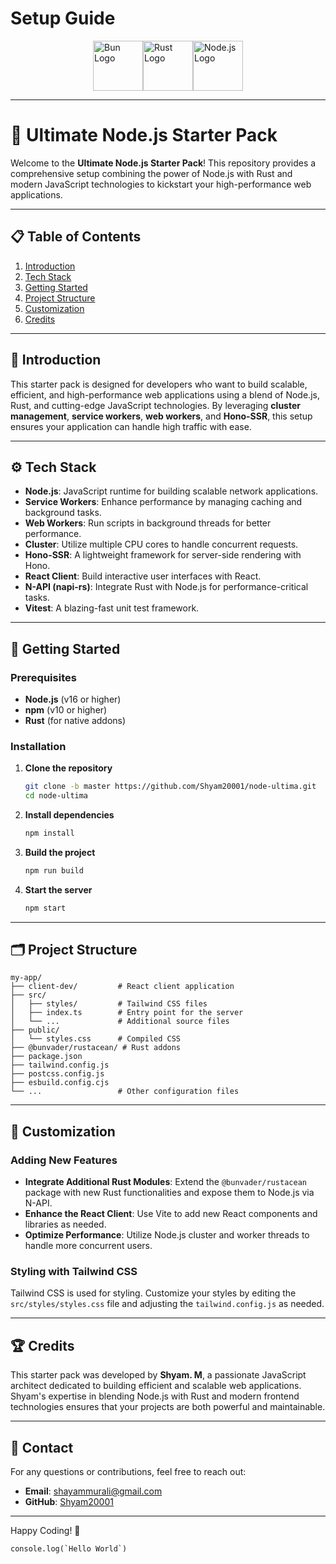 # Setup Guide

<div style="display: flex; justify-content: center; flex-wrap: wrap;">
    <img src="https://th.bing.com/th?id=OSK.smktkzDFYLP_1wwVfLNHnC-IWfgef_-2UICS6K600zM&w=102&h=102&c=7&o=6&pid=SANGAM" width="80" alt="Bun Logo" />
    <img src="https://th.bing.com/th?id=OSK.d17037552bce428ee5e857f68ab88ba3&w=46&h=46&c=11&rs=1&qlt=80&o=6&dpr=2&pid=SANGAM" width="80" alt="Rust Logo" />
    <img src="https://icon-library.com/images/node-js-icon/node-js-icon-15.jpg" width="80" alt="Node.js Logo" />
</div>

---

# 🚀 Ultimate Node.js Starter Pack

Welcome to the **Ultimate Node.js Starter Pack**! This repository provides a comprehensive setup combining the power of Node.js with Rust and modern JavaScript technologies to kickstart your high-performance web applications.

---

## 📋 Table of Contents

1. [Introduction](#introduction)
2. [Tech Stack](#tech-stack)
3. [Getting Started](#getting-started)
4. [Project Structure](#project-structure)
5. [Customization](#customization)
6. [Credits](#credits)

---

## 📝 Introduction

This starter pack is designed for developers who want to build scalable, efficient, and high-performance web applications using a blend of Node.js, Rust, and cutting-edge JavaScript technologies. By leveraging **cluster management**, **service workers**, **web workers**, and **Hono-SSR**, this setup ensures your application can handle high traffic with ease.

---

## ⚙️ Tech Stack

- **Node.js**: JavaScript runtime for building scalable network applications.
- **Service Workers**: Enhance performance by managing caching and background tasks.
- **Web Workers**: Run scripts in background threads for better performance.
- **Cluster**: Utilize multiple CPU cores to handle concurrent requests.
- **Hono-SSR**: A lightweight framework for server-side rendering with Hono.
- **React Client**: Build interactive user interfaces with React.
- **N-API (napi-rs)**: Integrate Rust with Node.js for performance-critical tasks.
- **Vitest**: A blazing-fast unit test framework.

---

## 🚀 Getting Started

### Prerequisites

- **Node.js** (v16 or higher)
- **npm** (v10 or higher)
- **Rust** (for native addons)

### Installation

1. **Clone the repository**

   ```bash
   git clone -b master https://github.com/Shyam20001/node-ultima.git
   cd node-ultima
   ```

2. **Install dependencies**

   ```bash
   npm install
   ```

3. **Build the project**

   ```bash
   npm run build
   ```

4. **Start the server**

   ```bash
   npm start
   ```

---

## 🗂️ Project Structure

```
my-app/
├── client-dev/         # React client application
├── src/
│   ├── styles/         # Tailwind CSS files
│   ├── index.ts        # Entry point for the server
│   └── ...             # Additional source files
├── public/
│   └── styles.css      # Compiled CSS
├── @bunvader/rustacean/ # Rust addons
├── package.json
├── tailwind.config.js
├── postcss.config.js
├── esbuild.config.cjs
└── ...                 # Other configuration files
```

---

## 🎨 Customization

### Adding New Features

- **Integrate Additional Rust Modules**: Extend the `@bunvader/rustacean` package with new Rust functionalities and expose them to Node.js via N-API.
- **Enhance the React Client**: Use Vite to add new React components and libraries as needed.
- **Optimize Performance**: Utilize Node.js cluster and worker threads to handle more concurrent users.

### Styling with Tailwind CSS

Tailwind CSS is used for styling. Customize your styles by editing the `src/styles/styles.css` file and adjusting the `tailwind.config.js` as needed.

---

## 🏆 Credits

This starter pack was developed by **Shyam. M**, a passionate JavaScript architect dedicated to building efficient and scalable web applications. Shyam's expertise in blending Node.js with Rust and modern frontend technologies ensures that your projects are both powerful and maintainable.

---

## 📧 Contact

For any questions or contributions, feel free to reach out:

- **Email**: shayammurali@gmail.com
- **GitHub**: [Shyam20001](https://github.com/Shyam20001)

---

Happy Coding! 🚀

```
console.log(`Hello World`)
```
